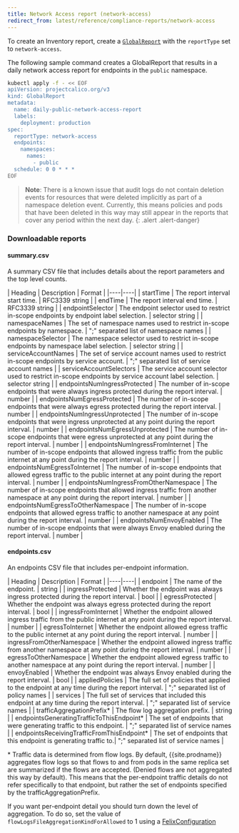 ```yaml
---
title: Network Access report (network-access)
redirect_from: latest/reference/compliance-reports/network-access
---
```


To create an Inventory report, create a [`GlobalReport`](../resources/globalreport) with the `reportType`
set to `network-access`.

The following sample command creates a GlobalReport that results in a daily network access report for
endpoints in the `public` namespace.

```bash
kubectl apply -f - << EOF
apiVersion: projectcalico.org/v3
kind: GlobalReport
metadata:
  name: daily-public-network-access-report
  labels:
    deployment: production
spec:
  reportType: network-access
  endpoints:
    namespaces:
      names:
        - public
  schedule: 0 0 * * *
EOF
```

> **Note**: There is a known issue that audit logs do not contain deletion events for resources that were
> deleted implicitly as part of a namespace deletion event. Currently, this means policies and pods that have been
> deleted in this way may still appear in the reports that cover any period within the next day.
{: .alert .alert-danger}

### Downloadable reports

#### summary.csv

A summary CSV file that includes details about the report parameters and the top level counts.

| Heading | Description | Format |
|----|----|
| startTime                             | The report interval start time. | RFC3339 string |
| endTime                               | The report interval end time. | RFC3339 string |
| endpointSelector                      | The endpoint selector used to restrict in-scope endpoints by endpoint label selection. | selector string |
| namespaceNames                        | The set of namespace names used to restrict in-scope endpoints by namespace. | ";" separated list of namespace names |
| namespaceSelector                     | The namespace selector used to restrict in-scope endpoints by namespace label selection. | selector string |
| serviceAccountNames                   | The set of service account names used to restrict in-scope endpoints by service account. | ";" separated list of service account names |
| serviceAccountSelectors               | The service account selector used to restrict in-scope endpoints by service account label selection. | selector string |
| endpointsNumIngressProtected          | The number of in-scope endpoints that were always ingress protected during the report interval. | number |
| endpointsNumEgressProtected           | The number of in-scope endpoints that were always egress protected during the report interval. | number |
| endpointsNumIngressUnprotected        | The number of in-scope endpoints that were ingress unprotected at any point during the report interval. | number |
| endpointsNumEgressUnprotected         | The number of in-scope endpoints that were egress unprotected at any point during the report interval. | number |
| endpointsNumIngressFromInternet       | The number of in-scope endpoints that allowed ingress traffic from the public internet at any point during the report interval. | number |
| endpointsNumEgressToInternet          | The number of in-scope endpoints that allowed egress traffic to the public internet at any point during the report interval. | number |
| endpointsNumIngressFromOtherNamespace | The number of in-scope endpoints that allowed ingress traffic from another namespace at any point during the report interval. | number |
| endpointsNumEgressToOtherNamespace    | The number of in-scope endpoints that allowed egress traffic to another namespace at any point during the report interval. | number |
| endpointsNumEnvoyEnabled              | The number of in-scope endpoints that were always Envoy enabled during the report interval. | number |

#### endpoints.csv

An endpoints CSV file that includes per-endpoint information.

| Heading | Description | Format |
|----|----|
| endpoint                                    | The name of the endpoint. | string |
| ingressProtected                            | Whether the endpoint was always ingress protected during the report interval. | bool |
| egressProtected                             | Whether the endpoint was always egress protected during the report interval. | bool |
| ingressFromInternet                         | Whether the endpoint allowed ingress traffic from the public internet at any point during the report interval. | number |
| egressToInternet                            | Whether the endpoint allowed egress traffic to the public internet at any point during the report interval. | number |
| ingressFromOtherNamespace                   | Whether the endpoint allowed ingress traffic from another namespace at any point during the report interval. | number |
| egressToOtherNamespace                      | Whether the endpoint allowed egress traffic to another namespace at any point during the report interval. | number |
| envoyEnabled                                | Whether the endpoint was always Envoy enabled during the report interval. | bool |
| appliedPolicies                             | The full set of policies that applied to the endpoint at any time during the report interval. | ";" separated list of policy names |
| services                                    | The full set of services that included this endpoint at any time during the report interval. | ";" separated list of service names |
| trafficAggregationPrefix\*                  | The flow log aggregation prefix. | string |
| endpointsGeneratingTrafficToThisEndpoint\*  | The set of endpoints that were generating traffic to this endpoint. | ";" separated list of service names |
| endpointsReceivingTrafficFromThisEndpoint\* | The set of endpoints that this endpoint is generating traffic to.| ";" separated list of service names |

\* Traffic data is determined from flow logs. By default, {{site.prodname}} aggregates flow logs so that flows to
   and from pods in the same replica set are summarized if the flows are accepted. (Denied flows are not aggregated this
   way by default). This means that the per-endpoint traffic details do not refer specifically to that endpoint, but
   rather the set of endpoints specified by the trafficAggregationPrefix.

   If you want per-endpoint detail you should turn down the level of aggregation.  To do so,
   set the value of `flowLogsFileAggregationKindForAllowed` to 1 using a [FelixConfiguration][felixconfig]

[felixconfig]: /{{page.version}}/reference/resources/felixconfig
